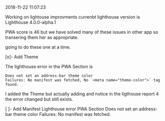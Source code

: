 2018-11-22 11:07:23

Working on lightouse improvments currenbt lighthouse version is Lighthouse 4.0.0-alpha.1

PWA score is 46 but we have solved many of these issues in other app so transering them her as appropriate.

going to do these one at a time.

 [x]- Add Theme

  The lighthouse error in the PWA Section is 

    Does not set an address-bar theme color
    Failures: No manifest was fetched, No `<meta name="theme-color">` tag found.

I added the Theme but actually adding and notice in the ligthouse report 4 the error changed but still exists.

[ ]- Add Manifest
  Lighthouse error PWA Section
    Does not set an address-bar theme color
    Failures: No manifest was fetched.

    